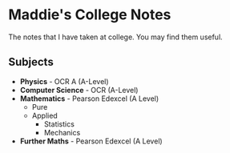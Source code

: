 # Maddie's College Notes
The notes that I have taken at college. You may find them useful.

## Subjects
- **Physics** - OCR A (A-Level)
- **Computer Science** - OCR (A-Level)
- **Mathematics** - Pearson Edexcel (A Level)
  - Pure
  - Applied
    - Statistics
    - Mechanics
- **Further Maths** - Pearson Edexcel (A Level)
